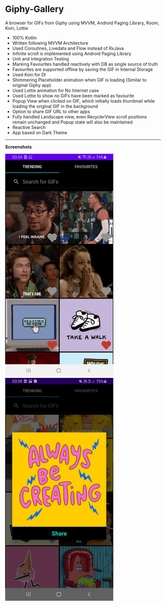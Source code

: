 # Giphy-Gallery
A browser for GIFs from Giphy using MVVM, Android Paging Library, Room, Koin, Lottie

- 100% Kotlin
- Written following MVVM Architecture
- Used Coroutines, Livedata and Flow instead of RxJava
- Infinite scroll is implemented using Android Paging Library
- Unit and Integration Testing
- Marking Favourites handled reactively with DB as single source of truth
- Favourites are supported offline by saving the GIF in Internal Storage
- Used Koin for DI
- Shimmering Placeholder animation when GIF is loading (Similar to original Giphy app)
- Used Lottie animation for No Internet case
- Used Lottie to show no GIFs have been marked as favourite
- Popup View when clicked on GIF, which initially loads thumbnail while loading the original GIF in the background
- Option to share GIF URL to other apps
- Fully handled Landscape view, even RecyclerView scroll positions remain unchanged and Popup state will also be maintained
- Reactive Search
- App based on Dark Theme

--------
**Screenshots**

<img src="screenshots/trending-screen-shot.jpg" width="350" />

<img src="screenshots/popup-view.jpg" width="350" />
